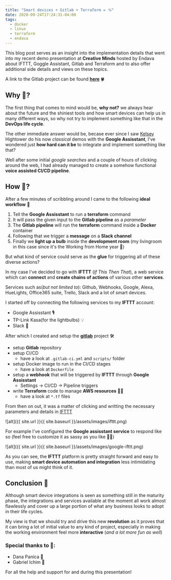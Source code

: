```yaml
---
title: "Smart devices + Gitlab + Terraform = 💘"
date: 2020-09-24T17:24:31-04:00
tags:
  - docker
  - linux
  - terraform
  - endava
---
```


This blog post serves as an insight into the implementation details that went into my recent demo presentation at **Creative Minds** hosted by Endava about IFTTT, Goggle Assistant, Gitlab and Terraform and to also offer additional side details and views on these topics.

A link to the Gitlab project can be found **[here][gitlab]** 🍀


## Why 🤔?


The first thing that comes to mind would be, **why not?** we always hear about the future and the shiniest tools and how smart devices can help us in many different ways, so why not try to implement something like that in the **DevOps life cycle**.

The other immediate answer would be, becase ever since I saw [Kelsey][Kelsey] Hightower do his now *classical* demos with the **Google Assisstant**, I've wondered just **how hard can it be** to integrate and implement something like that?

Well after some initial *google searches* and a couple of hours of clicking around the web, I had already managed to create a somehow functional **voice assisted CI/CD pipeline**.


## How 📝?

After a few minutes of scribbling around I came to the following **ideal workflow** 🔎

  1. Tell the **Google Assisstant** to run a **terraform** command
  2. It will pass the given input to the **Gitlab pipeline** as a *parameter*
  3. The **Gitlab pipeline** will run the **terraform** command inside a **Docker** container
  4. Following that we trigger a **message** on a **Slack channel**
  5. Finally we **light up a bulb** inside the **development room** (my livingroom in this case since it's the Working from Home year 🏡)


But what kind of service could serve as the **glue** for triggering all of these diverse actions?

In my case I've decided to go with **IFTTT** (*If This Then That*), a web service which can **connect** and **create chains of actions** of various other **services**.

Services such as(*but not limited to*): Github, Webhooks, Google, Alexa, HueLights, Office365 suite, Trello, Slack and a lot of smart devices.

I started off by connecting the following services to my **IFTTT** account:
  
  * Google Assisstant 🎙
  * TP-Link Kasa(for the lightbulbs) 💡
  * Slack 📓


After which I created and setup the **[gitlab][gitlab]** project 🛠

  * setup **Gitlab** repository
  * setup CI/CD
    * have a look at `.gitlab-ci.yml` and `scripts/` folder
  * setup Docker image to run in the CI/CD stages
    * have a look at `Dockerfile`
  * setup a **webhook** that will be triggered by **IFTTT** through **Google Assisstant**
    * Settings -> CI/CD -> Pipeline triggers
  * write **Terraform** code to manage **AWS resources** 👨‍💻
    * have a look at `*.tf` files


From then on out, it was a matter of clicking and writting the necessary parameters and details in [IFTTT][IFTTT]

![alt]({{ site.url }}{{ site.baseurl }}/assets/images/ifttt.png)


For example I've configured the **Google assisstant service** to respond like so (feel free to customize it as sassy as you like 💁‍♀️)

![alt]({{ site.url }}{{ site.baseurl }}/assets/images/google-ifttt.png)


As you can see, the **IFTTT** platform is pretty straight forward and easy to use, making **smart device automation and integration** less intimidating than most of us might think of it.


## Conclusion 🙌

Although smart device integrations is seen as something still in the maturity phase, the integrations and services available at the moment all work almost flawlessly and cover up a large portion of what any business looks to adopt in their life cycles.

My view is that we should try and drive this new **revolution** as it proves that it can bring a lot of initial value to any kind of project, especially in making the working environment feel more **interactive** (*and a lot more fun as well*)


### Special thanks to 🙏: 

  * Dana Panica 💃
  * Gabriel Ichim 🤵

For all the help and support for and during this presentation!


[Kelsey]: https://twitter.com/kelseyhightower
[gitlab]: https://gitlab.com/devops146/terraform-smart-demo
[IFTTT]: https://ifttt.com/create/
